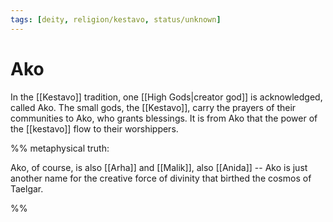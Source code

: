 ```yaml
---
tags: [deity, religion/kestavo, status/unknown]
---
```

# Ako

In the [[Kestavo]] tradition, one [[High Gods|creator god]] is acknowledged, called Ako. The small gods, the [[Kestavo]], carry the prayers of their communities to Ako, who grants blessings. It is from Ako that the power of the [[kestavo]] flow to their worshippers.

%% metaphysical truth:

Ako, of course, is also [[Arha]] and [[Malik]], also [[Anida]] -- Ako is just another name for the creative force of divinity that birthed the cosmos of Taelgar. 

%%